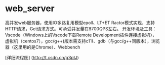 # web_server
高并发web服务器，使用IO多路复用模型epoll、LT+ET Ractor模式实现，支持HTTP请求，Get请求方式。可承受并发量在8700QPS左右。
开发环境及工具： Vscode（Windows上的Vscode下载Remote Development插件连接虚拟机），虚拟机（centos7），gcc/g++(版本需支持c11)、gdb（与gcc/g++同版本），浏览器（这里用的是Chrome）、Webbench

[详细流程图] (http://t.csdn.cn/g3pIJ) 
